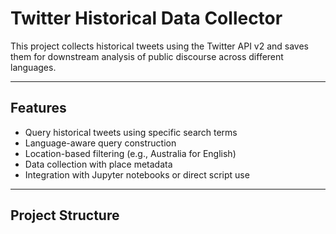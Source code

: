 # Twitter Historical Data Collector

This project collects historical tweets using the Twitter API v2 and saves them for downstream analysis of public discourse across different languages.

---

## Features

- Query historical tweets using specific search terms
- Language-aware query construction
- Location-based filtering (e.g., Australia for English)
- Data collection with place metadata
- Integration with Jupyter notebooks or direct script use

---

## Project Structure

